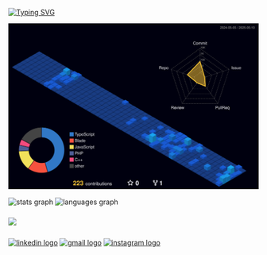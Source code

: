 [![Typing SVG](https://readme-typing-svg.herokuapp.com?font=poppins&weight=700&size=30&pause=1000&color=61DAFB&width=435&lines=Hello+world!;My+name+is+Lucas+Ferreira)](https://git.io/typing-svg)

![3d](./profile-3d-contrib/profile-night-view.svg)

<div align="left">
  <img src="https://github-readme-stats.vercel.app/api?username=lucasfeva&hide_title=true&hide_rank=false&show_icons=true&include_all_commits=true&count_private=true&disable_animations=false&theme=react&locale=en&hide_border=true" height="150" alt="stats graph" />
  <img src="https://github-readme-stats.vercel.app/api/top-langs?username=lucasfeva&locale=en&hide_title=false&layout=compact&langs_count=4&theme=react&hide_border=true&card_width=375" height="150" alt="languages graph" />
</div>

###

###

<p align="left">
  <img src="https://skillicons.dev/icons?i=html,css,js,ts,react,next,vite,prisma,tailwind,nodejs,vercel,php,laravel,postman,docker,mysql,sqlite,mongo,wordpress,grafana,git,github,cypress,figma,notion)](https://skillicons.dev)">
</p>

###

<div align="left">
  <a target="_blank" href="https://www.linkedin.com/in/lucas-ferreira-821739275/" style="display: inline-block;">
    <img src="https://img.shields.io/static/v1?message=LinkedIn&logo=linkedin&label=&color=0077B5&logoColor=white&labelColor=&style=for-the-badge" height="30" alt="linkedin logo" />
  </a>
  <a href="mailto:luscas.png@gmail.com" style="display: inline-block;">
    <img src="https://img.shields.io/static/v1?message=Gmail&logo=gmail&label=&color=D14836&logoColor=white&labelColor=&style=for-the-badge" height="30" alt="gmail logo" />
  </a>
  <a target="_blank" href="https://www.instagram.com/luscas.png/" style="display: inline-block;">
    <img src="https://img.shields.io/static/v1?message=Instagram&logo=instagram&label=&color=E4405F&logoColor=white&labelColor=&style=for-the-badge" height="30" alt="instagram logo" />
  </a>
</div>





